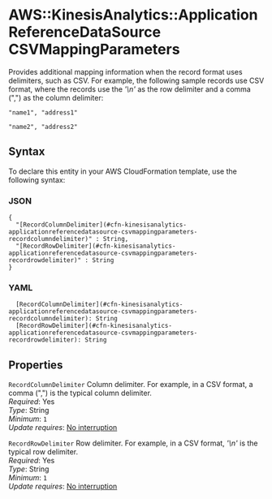 # AWS::KinesisAnalytics::ApplicationReferenceDataSource CSVMappingParameters<a name="aws-properties-kinesisanalytics-applicationreferencedatasource-csvmappingparameters"></a>

Provides additional mapping information when the record format uses delimiters, such as CSV\. For example, the following sample records use CSV format, where the records use the _'\\n'_ as the row delimiter and a comma \(","\) as the column delimiter:

`"name1", "address1"`

`"name2", "address2"`

## Syntax<a name="aws-properties-kinesisanalytics-applicationreferencedatasource-csvmappingparameters-syntax"></a>

To declare this entity in your AWS CloudFormation template, use the following syntax:

### JSON<a name="aws-properties-kinesisanalytics-applicationreferencedatasource-csvmappingparameters-syntax.json"></a>

```
{
  "[RecordColumnDelimiter](#cfn-kinesisanalytics-applicationreferencedatasource-csvmappingparameters-recordcolumndelimiter)" : String,
  "[RecordRowDelimiter](#cfn-kinesisanalytics-applicationreferencedatasource-csvmappingparameters-recordrowdelimiter)" : String
}
```

### YAML<a name="aws-properties-kinesisanalytics-applicationreferencedatasource-csvmappingparameters-syntax.yaml"></a>

```
  [RecordColumnDelimiter](#cfn-kinesisanalytics-applicationreferencedatasource-csvmappingparameters-recordcolumndelimiter): String
  [RecordRowDelimiter](#cfn-kinesisanalytics-applicationreferencedatasource-csvmappingparameters-recordrowdelimiter): String
```

## Properties<a name="aws-properties-kinesisanalytics-applicationreferencedatasource-csvmappingparameters-properties"></a>

`RecordColumnDelimiter` <a name="cfn-kinesisanalytics-applicationreferencedatasource-csvmappingparameters-recordcolumndelimiter"></a>
Column delimiter\. For example, in a CSV format, a comma \(","\) is the typical column delimiter\.  
_Required_: Yes  
_Type_: String  
_Minimum_: `1`  
_Update requires_: [No interruption](https://docs.aws.amazon.com/AWSCloudFormation/latest/UserGuide/using-cfn-updating-stacks-update-behaviors.html#update-no-interrupt)

`RecordRowDelimiter` <a name="cfn-kinesisanalytics-applicationreferencedatasource-csvmappingparameters-recordrowdelimiter"></a>
Row delimiter\. For example, in a CSV format, _'\\n'_ is the typical row delimiter\.  
_Required_: Yes  
_Type_: String  
_Minimum_: `1`  
_Update requires_: [No interruption](https://docs.aws.amazon.com/AWSCloudFormation/latest/UserGuide/using-cfn-updating-stacks-update-behaviors.html#update-no-interrupt)

